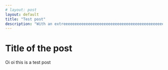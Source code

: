 ```yaml
---
# layout: post
layout: default
title: "Test post"
description: "With an extreeeeeeeeeeeeeeeeeeeeeeeeeeeeeeeeeeeeeeeeeeeeeeeeeeeeeeeeeeeeeeeeeeeeeeeeeeeeeeeeeeeeeeeeeeeeeeeeeeeeeeeeeeeeeeeeeeeeeeeeeeeeeeeeeeeeeeeeeeeeeeeeeeeeeeeeeeeeeeeeeeeeeeeeeeeeeeeeeeeemely long description"
---
```

# Title of the post

Oi oi this is a test post